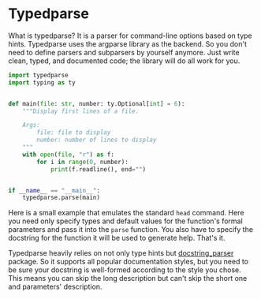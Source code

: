# Typedparse
What is typedparse? It is a parser for command-line options based on type hints. 
Typedparse uses the argparse library as the backend. So you don't need to define 
parsers and subparsers by yourself anymore. Just write clean, typed, and documented 
code; the library will do all work for you. 

```python
import typedparse
import typing as ty


def main(file: str, number: ty.Optional[int] = 6):
    """Display first lines of a file.

    Args:
        file: file to display
        number: number of lines to display
    """
    with open(file, "r") as f:
        for i in range(0, number):
            print(f.readline(), end="")


if __name__ == "__main__":
    typedparse.parse(main)
```
Here is a small example that emulates the standard `head` command. 
Here you need only specify types and default values for the function's 
formal parameters and pass it into the `parse` function. 
You also have to specify the docstring for the function 
it will be used to generate help. That's it.

Typedparse heavily relies on not only type hints but [docstring_parser](https://github.com/rr-/docstring_parser)
package. So it supports all popular documentation styles, but you need 
to be sure your docstring is well-formed according to the style 
you chose. This means you can skip the long description but can't skip 
the short one and parameters' description.


